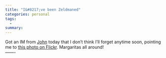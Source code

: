 ```yaml
---
title: "I&#8217;ve been Zeldmaned"
categories: personal
tags:
  -
summary: 
---
```

<p>Got an IM from <a href="http://johnoxton.co.uk">John</a> today that I don&#8217;t think I&#8217;ll forget anytime soon, pointing me to <a href="http://flickr.com/photos/oxton/139906811/">this photo on Flickr</a>.  Margaritas all around!<br />
&#8212;&#8212;-</p>
